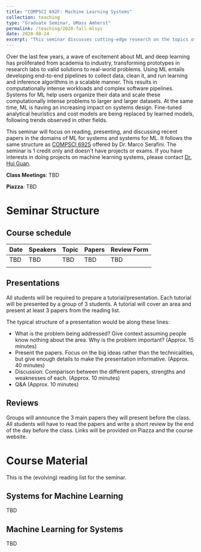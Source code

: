 ```yaml
---
title: "COMPSCI 692F: Machine Learning Systems"
collection: teaching
type: "Graduate Seminar, UMass Amherst"
permalink: /teaching/2020-fall-mlsys
date: 2020-08-24
excerpt: "This seminar discusses cutting-edge research on the topics of machine learning for systems and systems for machine learning."
---
```


Over the last few years, a wave of excitement about ML and deep learning has proliferated from academia to industry, transforming prototypes in research labs to valid solutions to real-world problems. Using ML entails developing end-to-end pipelines to collect data, clean it, and run learning and inference algorithms in a scalable manner. This results in computationally intense workloads and complex software pipelines. Systems for ML help users organize their data and scale these computationally intense problems to larger and larger datasets.
At the same time, ML is having an increasing impact on systems design. Fine-tuned analytical heuristics and cost models are being replaced by learned models, following trends observed in other fields. 

This seminar will focus on reading, presenting, and discussing recent papers in the domains of ML for systems and systems for ML. It follows the same structure as [COMPSCI 692S](https://marcoserafini.github.io/teaching/sysml/spring20/index.html) offered by Dr. Marco Serafini. The seminar is 1 credit only and doesn't have projects or exams. If you have interests in doing projects on machine learning systems, please contact [Dr. Hui Guan](huiguan@cs.umass.edu). 


**Class Meetings**: TBD

**Piazza**: TBD 


# Seminar Structure


## Course schedule


| Date | Speakers | Topic | Papers | Review Form |
|------|----------|-------|--------|-------------|
| TBD  | TBD      | TBD   | TBD    | TBD         |
|      |          |       |        |             |



## Presentations

All students will be required to prepare a tutorial/presentation. Each tutorial will be presented by a group of 3 students. A tutorial will cover an area and present at least 3 papers from the reading list.

The typical structure of a presentation would be along these lines:

* What is the problem being addressed? Give context assuming people know nothing about the area. Why is the problem important? (Approx. 15 minutes)
* Present the papers. Focus on the big ideas rather than the technicalities, but give enough details to make the presentation informative. (Approx. 40 minutes)
* Discussion: Comparison between the different papers, strengths and weaknesses of each. (Approx. 10 minutes)
* Q&A (Approx. 10 minutes)


## Reviews 

Groups will announce the 3 main papers they will present before the class. All students will have to read the papers and write a short review by the end of the day before the class. Links will be provided on Piazza and the course website.



# Course Material

This is the (evolving) reading list for the seminar. 

## Systems for Machine Learning 
TBD

## Machine Learning for Systems 
TBD





